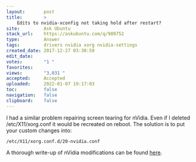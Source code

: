 ```yaml
---
layout:       post
title:        >
    Edits to nvidia-xconfig not taking hold after restart?
site:         Ask Ubuntu
stack_url:    https://askubuntu.com/q/989752
type:         Answer
tags:         drivers nvidia xorg nvidia-settings
created_date: 2017-12-27 03:30:59
edit_date:    
votes:        "1 "
favorites:    
views:        "3,031 "
accepted:     Accepted
uploaded:     2022-01-07 19:17:03
toc:          false
navigation:   false
clipboard:    false
---
```


I had a similar problem repairing screen tearing for nVidia. Even if I deleted /etc/X11/xorg.conf it would be recreated on reboot. The solution is to put your custom changes into:

``` 
/etc/X11/xorg.conf.d/20-nvidia.conf

```

A thorough write-up of nVidia modifications can be found [here][1].


  [1]: https://wiki.archlinux.org/index.php/NVIDIA/Troubleshooting
